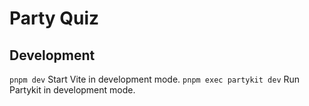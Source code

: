 # Party Quiz

## Development

`pnpm dev` Start Vite in development mode.
`pnpm exec partykit dev` Run Partykit in development mode.
